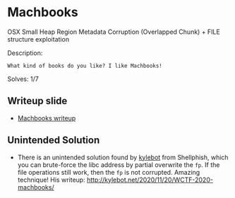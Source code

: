 # Machbooks

OSX Small Heap Region Metadata Corruption (Overlapped Chunk) + FILE structure exploitation

Description:

```
What kind of books do you like? I like Machbooks!
```

Solves: 1/7

## Writeup slide

* [Machbooks writeup](20201121_WCTF2020_Machbooks.pdf)

## Unintended Solution

* There is an unintended solution found by [kylebot](https://twitter.com/jkjh1jkjh1) from Shellphish, which you can brute-force the libc address by partial overwrite the `fp`. If the file operations still work, then the `fp` is not corrupted. Amazing technique! His writeup: http://kylebot.net/2020/11/20/WCTF-2020-machbooks/


